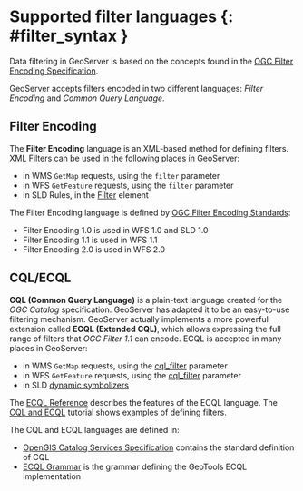 # Supported filter languages {: #filter_syntax }

Data filtering in GeoServer is based on the concepts found in the [OGC Filter Encoding Specification](http://www.opengeospatial.org/standards/filter).

GeoServer accepts filters encoded in two different languages: *Filter Encoding* and *Common Query Language*.

## Filter Encoding

The **Filter Encoding** language is an XML-based method for defining filters. XML Filters can be used in the following places in GeoServer:

-   in WMS `GetMap` requests, using the `filter` parameter
-   in WFS `GetFeature` requests, using the `filter` parameter
-   in SLD Rules, in the [Filter](../styling/sld/introduction.md) element

The Filter Encoding language is defined by [OGC Filter Encoding Standards](http://www.opengeospatial.org/standards/filter):

-   Filter Encoding 1.0 is used in WFS 1.0 and SLD 1.0
-   Filter Encoding 1.1 is used in WFS 1.1
-   Filter Encoding 2.0 is used in WFS 2.0

## CQL/ECQL

**CQL (Common Query Language)** is a plain-text language created for the *OGC Catalog* specification. GeoServer has adapted it to be an easy-to-use filtering mechanism. GeoServer actually implements a more powerful extension called **ECQL (Extended CQL)**, which allows expressing the full range of filters that *OGC Filter 1.1* can encode. ECQL is accepted in many places in GeoServer:

-   in WMS `GetMap` requests, using the [cql_filter](../services/wms/vendor.md) parameter
-   in WFS `GetFeature` requests, using the [cql_filter](../services/wfs/vendor.md) parameter
-   in SLD [dynamic symbolizers](../styling/sld/extensions/pointsymbols.md)

The [ECQL Reference](ecql_reference.md) describes the features of the ECQL language. The [CQL and ECQL](../tutorials/cql/cql_tutorial.md) tutorial shows examples of defining filters.

The CQL and ECQL languages are defined in:

-   [OpenGIS Catalog Services Specification](http://portal.opengeospatial.org/files/?artifact_id=3843) contains the standard definition of CQL
-   [ECQL Grammar](https://github.com/geotools/geotools/blob/main/modules/library/cql/ECQL.md) is the grammar defining the GeoTools ECQL implementation
